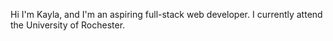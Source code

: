 Hi I'm Kayla, and I'm an aspiring full-stack web developer. I currently attend the University of Rochester. 


